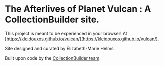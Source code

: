 # The Afterlives of Planet Vulcan : A CollectionBuilder site.

This project is meant to be experienced in your browser! At [https://kleidouxos.github.io/vulcan/](https://kleidouxos.github.io/vulcan/).

Site designed and curated by Elizabeth-Marie Helms.

Built upon code by the [CollectionBuilder team](https://collectionbuilder.github.io/).

